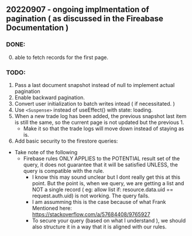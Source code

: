 ## 20220907 - ongoing implmentation of pagination ( as discussed in the Fireabase Documentation )
### DONE:
 0. able to fetch records for the first page. 
### TODO:
 1. Pass a last document snapshot instead of null to implement actual pagination
 2. Enable backward pagination.
 3. Convert user initialization to batch writes intead ( if necessitated. )
 4. Use `<Suspense>` instead of useEffect() with state: loading.
 5. When a new trade log has been added,  the previous snapshot last item is still the same, so the current page is not updated but the previous 1.
    - Make it so that the trade logs will move down instead of staying as is.
 6. Add basic security to the firestore queries:
   - Take note of the following
      - Firebase rules ONLY APPLIES to the POTENTIAL result set of the query, it does not guarantee that it will be satisfied UNLESS, the query is compatible with the rule.
         - I know this may sound unclear but I dont really get this at this point. But the point is, when we query, we are getting a list and NOT a single record ( eg: allow list if: resource.data.uid == request.auth.uid) is not working. The query fails.
         - I am assumming this is the case because of what Frank Mentioned here: https://stackoverflow.com/a/57684408/9765927
         - To secure your query (based on what I understand ), we should also structure it in a way that it is aligned with our rules.